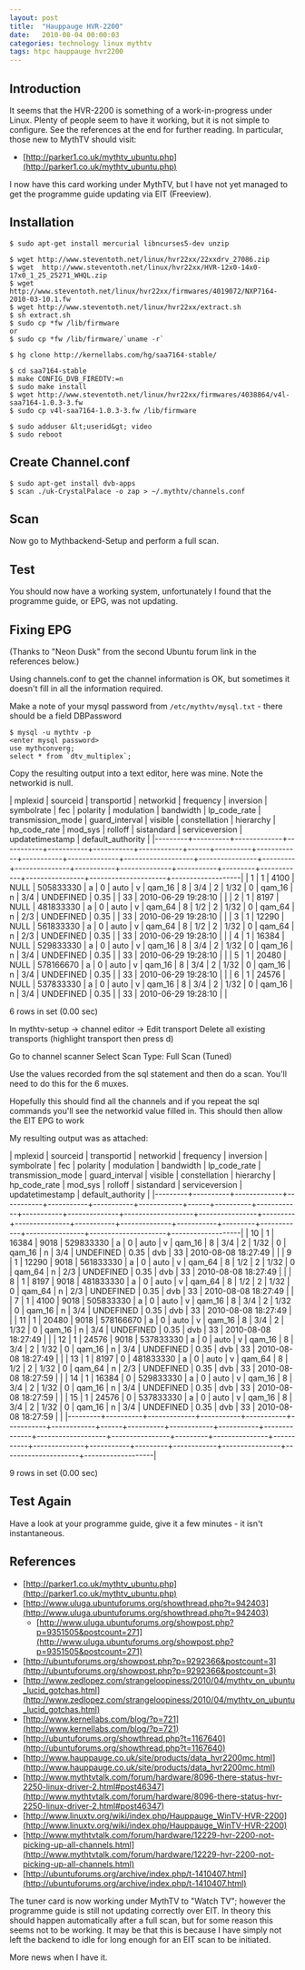 ```yaml
---
layout: post
title:  "Hauppauge HVR-2200"
date:   2010-08-04 00:00:03
categories: technology linux mythtv
tags: htpc hauppauge hvr2200
---
```


## Introduction

It seems that the HVR-2200 is something of a work-in-progress under Linux.  Plenty of people seem to have it working, but it is not simple to configure.  See the references at the end for further reading.  In particular, those new to MythTV should visit:

   * [http://parker1.co.uk/mythtv_ubuntu.php](http://parker1.co.uk/mythtv_ubuntu.php)

I now have this card working under MythTV, but I have not yet managed to get the programme guide updating via EIT (Freeview).

## Installation

    $ sudo apt-get install mercurial libncurses5-dev unzip

    $ wget http://www.steventoth.net/linux/hvr22xx/22xxdrv_27086.zip
    $ wget  http://www.steventoth.net/linux/hvr22xx/HVR-12x0-14x0-17x0_1_25_25271_WHQL.zip
    $ wget http://www.steventoth.net/linux/hvr22xx/firmwares/4019072/NXP7164-2010-03-10.1.fw
    $ wget http://www.steventoth.net/linux/hvr22xx/extract.sh
    $ sh extract.sh
    $ sudo cp *fw /lib/firmware
    or
    $ sudo cp *fw /lib/firmware/`uname -r`

    $ hg clone http://kernellabs.com/hg/saa7164-stable/

    $ cd saa7164-stable
    $ make CONFIG_DVB_FIREDTV:=n
    $ sudo make install
    $ wget http://www.steventoth.net/linux/hvr22xx/firmwares/4038864/v4l-saa7164-1.0.3-3.fw 
    $ sudo cp v4l-saa7164-1.0.3-3.fw /lib/firmware

    $ sudo adduser &lt;userid&gt; video
    $ sudo reboot

## Create Channel.conf

    $ sudo apt-get install dvb-apps
    $ scan ./uk-CrystalPalace -o zap > ~/.mythtv/channels.conf

## Scan

Now go to Mythbackend-Setup and perform a full scan.

## Test

You should now have a working system, unfortunately I found that the programme guide, or EPG, was not updating.

## Fixing EPG

(Thanks to "Neon Dusk" from the second Ubuntu forum link in the references below.)

Using channels.conf to get the channel information is OK, but sometimes it doesn't fill in all the information required.

Make a note of your mysql password from `/etc/mythtv/mysql.txt` - there should be a field DBPassword

    $ mysql -u mythtv -p
    <enter mysql password>
    use mythconverg;
    select * from `dtv_multiplex`;

Copy the resulting output into a text editor, here was mine.  Note the networkid is null.

| mplexid | sourceid | transportid | networkid | frequency | inversion | symbolrate | fec  | polarity | modulation | bandwidth | lp_code_rate | transmission_mode | guard_interval | visible | constellation | hierarchy | hp_code_rate | mod_sys   | rolloff | sistandard | serviceversion | updatetimestamp     | default_authority |
|---------+----------+-------------+-----------+-----------+-----------+------------+------+----------+------------+-----------+--------------+-------------------+----------------+---------+---------------+-----------+--------------+-----------+---------+------------+----------------+---------------------+-------------------|
| 1       | 1        | 4100        | NULL      | 505833330 | a         | 0          | auto | v        | qam_16     | 8         | 3/4          | 2                 | 1/32           | 0       | qam_16        | n         | 3/4          | UNDEFINED | 0.35    |            | 33             | 2010-06-29 19:28:10 |                   |
| 2       | 1        | 8197        | NULL      | 481833330 | a         | 0          | auto | v        | qam_64     | 8         | 1/2          | 2                 | 1/32           | 0       | qam_64        | n         | 2/3          | UNDEFINED | 0.35    |            | 33             | 2010-06-29 19:28:10 |                   |
| 3       | 1        | 12290       | NULL      | 561833330 | a         | 0          | auto | v        | qam_64     | 8         | 1/2          | 2                 | 1/32           | 0       | qam_64        | n         | 2/3          | UNDEFINED | 0.35    |            | 33             | 2010-06-29 19:28:10 |                   |
| 4       | 1        | 16384       | NULL      | 529833330 | a         | 0          | auto | v        | qam_16     | 8         | 3/4          | 2                 | 1/32           | 0       | qam_16        | n         | 3/4          | UNDEFINED | 0.35    |            | 33             | 2010-06-29 19:28:10 |                   |
| 5       | 1        | 20480       | NULL      | 578166670 | a         | 0          | auto | v        | qam_16     | 8         | 3/4          | 2                 | 1/32           | 0       | qam_16        | n         | 3/4          | UNDEFINED | 0.35    |            | 33             | 2010-06-29 19:28:10 |                   |
| 6       | 1        | 24576       | NULL      | 537833330 | a         | 0          | auto | v        | qam_16     | 8         | 3/4          | 2                 | 1/32           | 0       | qam_16        | n         | 3/4          | UNDEFINED | 0.35    |            | 33             | 2010-06-29 19:28:10 |                   |

6 rows in set (0.00 sec)

In mythtv-setup -> channel editor -> Edit transport
Delete all existing transports (highlight transport then press d)

Go to channel scanner
Select Scan Type: Full Scan (Tuned)

Use the values recorded from the sql statement and then do a scan. You'll need to do this for the 6 muxes.

Hopefully this should find all the channels and if you repeat the sql commands you'll see the networkid value filled in. This should then allow the EIT EPG to work

My resulting output was as attached:

| mplexid | sourceid | transportid | networkid | frequency | inversion | symbolrate | fec  | polarity | modulation | bandwidth | lp_code_rate | transmission_mode | guard_interval | visible | constellation | hierarchy | hp_code_rate | mod_sys   | rolloff | sistandard | serviceversion | updatetimestamp     | default_authority |
|---------+----------+-------------+-----------+-----------+-----------+------------+------+----------+------------+-----------+--------------+-------------------+----------------+---------+---------------+-----------+--------------+-----------+---------+------------+----------------+---------------------+-------------------|
| 10      | 1        | 16384       | 9018      | 529833330 | a         | 0          | auto | v        | qam_16     | 8         | 3/4          | 2                 | 1/32           | 0       | qam_16        | n         | 3/4          | UNDEFINED | 0.35    | dvb        | 33             | 2010-08-08 18:27:49 |                   |
| 9       | 1        | 12290       | 9018      | 561833330 | a         | 0          | auto | v        | qam_64     | 8         | 1/2          | 2                 | 1/32           | 0       | qam_64        | n         | 2/3          | UNDEFINED | 0.35    | dvb        | 33             | 2010-08-08 18:27:49 |                   |
| 8       | 1        | 8197        | 9018      | 481833330 | a         | 0          | auto | v        | qam_64     | 8         | 1/2          | 2                 | 1/32           | 0       | qam_64        | n         | 2/3          | UNDEFINED | 0.35    | dvb        | 33             | 2010-08-08 18:27:49 |                   |
| 7       | 1        | 4100        | 9018      | 505833330 | a         | 0          | auto | v        | qam_16     | 8         | 3/4          | 2                 | 1/32           | 0       | qam_16        | n         | 3/4          | UNDEFINED | 0.35    | dvb        | 33             | 2010-08-08 18:27:49 |                   |
| 11      | 1        | 20480       | 9018      | 578166670 | a         | 0          | auto | v        | qam_16     | 8         | 3/4          | 2                 | 1/32           | 0       | qam_16        | n         | 3/4          | UNDEFINED | 0.35    | dvb        | 33             | 2010-08-08 18:27:49 |                   |
| 12      | 1        | 24576       | 9018      | 537833330 | a         | 0          | auto | v        | qam_16     | 8         | 3/4          | 2                 | 1/32           | 0       | qam_16        | n         | 3/4          | UNDEFINED | 0.35    | dvb        | 33             | 2010-08-08 18:27:49 |                   |
| 13      | 1        | 8197        | 0         | 481833330 | a         | 0          | auto | v        | qam_64     | 8         | 1/2          | 2                 | 1/32           | 0       | qam_64        | n         | 2/3          | UNDEFINED | 0.35    | dvb        | 33             | 2010-08-08 18:27:59 |                   |
| 14      | 1        | 16384       | 0         | 529833330 | a         | 0          | auto | v        | qam_16     | 8         | 3/4          | 2                 | 1/32           | 0       | qam_16        | n         | 3/4          | UNDEFINED | 0.35    | dvb        | 33             | 2010-08-08 18:27:59 |                   |
| 15      | 1        | 24576       | 0         | 537833330 | a         | 0          | auto | v        | qam_16     | 8         | 3/4          | 2                 | 1/32           | 0       | qam_16        | n         | 3/4          | UNDEFINED | 0.35    | dvb        | 33             | 2010-08-08 18:27:59 |                   |
|---------+----------+-------------+-----------+-----------+-----------+------------+------+----------+------------+-----------+--------------+-------------------+----------------+---------+---------------+-----------+--------------+-----------+---------+------------+----------------+---------------------+-------------------|

9 rows in set (0.00 sec)

## Test Again

Have a look at your programme guide, give it a few minutes - it isn't instantaneous.

## References

   * [http://parker1.co.uk/mythtv_ubuntu.php](http://parker1.co.uk/mythtv_ubuntu.php)
   * [http://www.uluga.ubuntuforums.org/showthread.php?t=942403](http://www.uluga.ubuntuforums.org/showthread.php?t=942403)
      * [http://www.uluga.ubuntuforums.org/showpost.php?p=9351505&postcount=271](http://www.uluga.ubuntuforums.org/showpost.php?p=9351505&postcount=271)
   * [http://ubuntuforums.org/showpost.php?p=9292366&postcount=3](http://ubuntuforums.org/showpost.php?p=9292366&postcount=3)
   * [http://www.zedlopez.com/strangeloopiness/2010/04/mythtv_on_ubuntu_lucid_gotchas.html](http://www.zedlopez.com/strangeloopiness/2010/04/mythtv_on_ubuntu_lucid_gotchas.html)
   * [http://www.kernellabs.com/blog/?p=721](http://www.kernellabs.com/blog/?p=721)
   * [http://ubuntuforums.org/showthread.php?t=1167640](http://ubuntuforums.org/showthread.php?t=1167640)
   * [http://www.hauppauge.co.uk/site/products/data_hvr2200mc.html](http://www.hauppauge.co.uk/site/products/data_hvr2200mc.html)
   * [http://www.mythtvtalk.com/forum/hardware/8096-there-status-hvr-2250-linux-driver-2.html#post46347](http://www.mythtvtalk.com/forum/hardware/8096-there-status-hvr-2250-linux-driver-2.html#post46347)
   * [http://www.linuxtv.org/wiki/index.php/Hauppauge_WinTV-HVR-2200](http://www.linuxtv.org/wiki/index.php/Hauppauge_WinTV-HVR-2200)
   * [http://www.mythtvtalk.com/forum/hardware/12229-hvr-2200-not-picking-up-all-channels.html](http://www.mythtvtalk.com/forum/hardware/12229-hvr-2200-not-picking-up-all-channels.html)
   * [http://ubuntuforums.org/archive/index.php/t-1410407.html](http://ubuntuforums.org/archive/index.php/t-1410407.html)

The tuner card is now working under MythTV to "Watch TV"; however the programme guide is still not updating correctly over EIT.  In theory this should happen automatically after a full scan, but for some reason this seems not to be working.  It may be that this is because I have simply not left the backend to idle for long enough for an EIT scan to be initiated.

More news when I have it.

